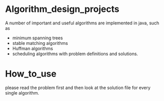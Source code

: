 # Algorithm_design_projects
A number of important and useful algorithms are implemented in java, such as 
* minimum spanning trees
* stable matching algorithms
* Huffman algorithms
* scheduling algorithms 
with problem definitions and solutions.

# How_to_use
please read the problem first and then look at the solution file for every single algorithm.
